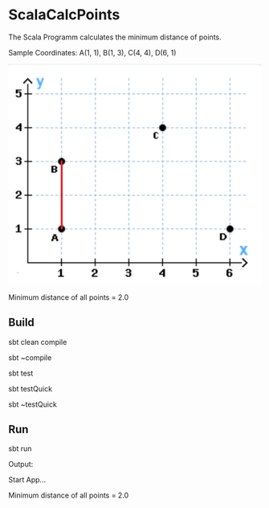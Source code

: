 # ScalaCalcPoints
The Scala Programm calculates the minimum distance of points.

Sample Coordinates: A(1, 1), B(1, 3), C(4, 4), D(6, 1) 

![Coordinates](src/main/resources/Coordinates.png "Coordinates")

Minimum distance of all points = 2.0

## Build
sbt clean compile

sbt ~compile

sbt test

sbt testQuick

sbt ~testQuick

## Run
sbt run

Output:

Start App...

Minimum distance of all points = 2.0
